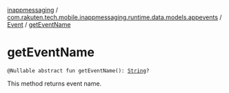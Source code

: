 [inappmessaging](../../index.md) / [com.rakuten.tech.mobile.inappmessaging.runtime.data.models.appevents](../index.md) / [Event](index.md) / [getEventName](./get-event-name.md)

# getEventName

`@Nullable abstract fun getEventName(): `[`String`](https://kotlinlang.org/api/latest/jvm/stdlib/kotlin/-string/index.html)`?`

This method returns event name.

